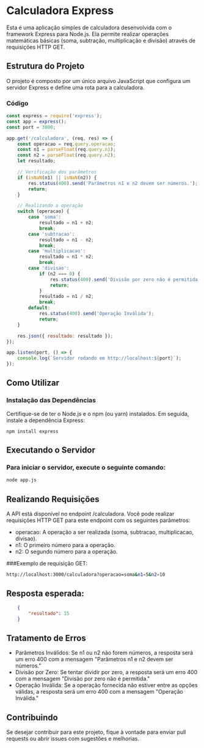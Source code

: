 # Calculadora Express

Esta é uma aplicação simples de calculadora desenvolvida com o framework Express para Node.js. Ela permite realizar operações matemáticas básicas (soma, subtração, multiplicação e divisão) através de requisições HTTP GET.

## Estrutura do Projeto

O projeto é composto por um único arquivo JavaScript que configura um servidor Express e define uma rota para a calculadora.

### Código

```javascript
const express = require('express');
const app = express();
const port = 3000;

app.get('/calculadora', (req, res) => {
    const operacao = req.query.operacao;
    const n1 = parseFloat(req.query.n1); 
    const n2 = parseFloat(req.query.n2); 
    let resultado;

    // Verificação dos parâmetros
    if (isNaN(n1) || isNaN(n2)) {
        res.status(400).send('Parâmetros n1 e n2 devem ser números.');
        return;
    }

    // Realizando a operação
    switch (operacao) {
        case 'soma':
            resultado = n1 + n2;
            break;
        case 'subtracao':
            resultado = n1 - n2;
            break;
        case 'multiplicacao':
            resultado = n1 * n2;
            break;
        case 'divisao':
            if (n2 === 0) {
                res.status(400).send('Divisão por zero não é permitida.');
                return;
            }
            resultado = n1 / n2;
            break;
        default:
            res.status(400).send('Operação Inválida');
            return;
    }

    res.json({ resultado: resultado });
});

app.listen(port, () => {
    console.log(`Servidor rodando em http://localhost:${port}`);
});
```

## Como Utilizar

### Instalação das Dependências

Certifique-se de ter o Node.js e o npm (ou yarn) instalados. Em seguida, instale a dependência Express:

```
npm install express
```


## Executando o Servidor

### Para iniciar o servidor, execute o seguinte comando:

```bash
node app.js
```

## Realizando Requisições
A API está disponível no endpoint /calculadora. Você pode realizar requisições HTTP GET para este endpoint com os seguintes parâmetros:

- operacao: A operação a ser realizada (soma, subtracao, multiplicacao, divisao).
- n1: O primeiro número para a operação.
- n2: O segundo número para a operação.

###Exemplo de requisição GET:

```bash
http://localhost:3000/calculadora?operacao=soma&n1=5&n2=10
```

## Resposta esperada:

```json
    {
        "resultado": 15
    }
```

## Tratamento de Erros
- Parâmetros Inválidos: Se n1 ou n2 não forem números, a resposta será um erro 400 com a mensagem "Parâmetros n1 e n2 devem ser números."
- Divisão por Zero: Se tentar dividir por zero, a resposta será um erro 400 com a mensagem "Divisão por zero não é permitida."
- Operação Inválida: Se a operação fornecida não estiver entre as opções válidas, a resposta será um erro 400 com a mensagem "Operação Inválida."

## Contribuindo
Se desejar contribuir para este projeto, fique à vontade para enviar pull requests ou abrir issues com sugestões e melhorias.
